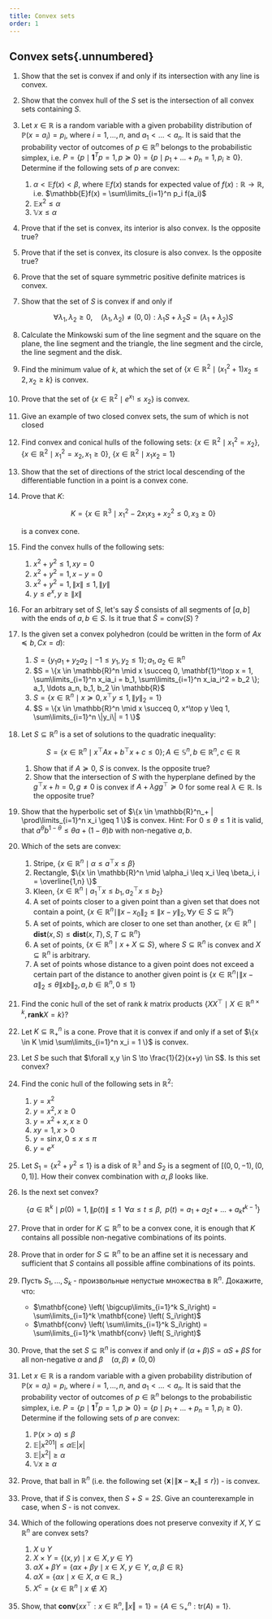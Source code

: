 ```yaml
---
title: Convex sets
order: 1
---
```


## Convex sets{.unnumbered}

1. Show that the set is convex if and only if its intersection with any line is convex.
1. Show that the convex hull of the $S$ set is the intersection of all convex sets containing $S$.
1. Let $x \in \mathbb{R}$ is a random variable with a given probability distribution of $\mathbb{P}(x = a_i) = p_i$, where $i = 1, \ldots, n$, and $a_1 < \ldots < a_n$. It is said that the probability vector of outcomes of $p \in \mathbb{R}^n$ belongs to the probabilistic simplex, i.e. $P = \{ p \mid \mathbf{1}^Tp = 1, p \succeq 0 \} = \{ p \mid p_1 + \ldots + p_n = 1, p_i \ge 0 \}$. 
    Determine if the following sets of $p$ are convex:

	1. $\alpha < \mathbb{E} f(x) < \beta$, where $\mathbb{E}f(x)$ stands for expected value of $f(x): \mathbb{R} \rightarrow \mathbb{R}$, i.e. $\mathbb{E}f(x) = \sum\limits_{i=1}^n p_i f(a_i)$ 
	1. $\mathbb{E}x^2 \le \alpha$
	1. $\mathbb{V}x \le \alpha$
1. Prove that if the set is convex, its interior is also convex. Is the opposite true?
1. Prove that if the set is convex, its closure is also convex. Is the opposite true?
1. Prove that the set of square symmetric positive definite matrices is convex.
1. Show that the set of $S$ is convex if and only if
    
    $$
    \forall \lambda_1, \lambda_2 \geq 0, \quad (\lambda_1, \lambda_2) \neq (0, 0):  \lambda_1 S + \lambda_2 S = (\lambda_1 + \lambda_2)S
    $$

1. Calculate the Minkowski sum of the line segment and the square on the plane, the line segment and the triangle, the line segment and the circle, the line segment and the disk.
1. Find the minimum value of $k$, at which the set of $\{x \in \mathbb{R}^2 \mid (x_1^2 + 1) x_2\le 2, x_2 \ge k\}$ is convex.
1. Prove that the set of $\{x \in \mathbb{R}^2 \mid e^{x_1}\le x_2\}$ is convex.
1. Give an example of two closed convex sets, the sum of which is not closed
1. Find convex and conical hulls of the following sets: $\{x \in \mathbb{R}^2 \mid x_1^2 = x_2 \}$, $\{x \in \mathbb{R}^2 \mid x_1^2 = x_2, x_1 \ge 0 \}$, $\{x \in \mathbb{R}^2 \mid x_1 x_2 = 1 \}$
1. Show that the set of directions of the strict local descending of the differentiable function in a point is a convex cone.
1. Prove that $K$:
    
    $$
    K = \{ x \in \mathbb{R}^3 \mid x_1^2 - 2x_1x_3 + x_2^2 \leq 0, x_3 \geq 0 \}
    $$

    is a convex cone.
1. Find the convex hulls of the following sets:

	1. $x^2 + y^2 \leq 1, xy = 0$
	1. $x^2 + y^2 = 1, x - y = 0$
	1. $x^2 + y^2 = 1, \|x\| \leq 1, \|y\|$
	1. $y \leq e^x, y \geq \|x\|$
1. For an arbitrary set of $S$, let's say $\tilde{S}$ consists of all segments of $[a,b]$ with the ends of $a,b \in S$. Is it true that $\tilde{S} = \text{conv}(S)$ ?
1. Is the given set a convex polyhedron (could be written in the form of $Ax \preceq b, Cx = d$):

	1. $S = \{ y_1a_1 + y_2a_2 \mid -1 \leq y_1, y_2 \leq 1 \}; a_1, a_2 \in \mathbb{R}^n$
	1. $S = \{x \in \mathbb{R}^n \mid x \succeq 0, \mathbf{1}^\top x = 1, \sum\limits_{i=1}^n x_ia_i = b_1, \sum\limits_{i=1}^n x_ia_i^2 = b_2 \}; a_1, \ldots a_n, b_1, b_2 \in \mathbb{R}$
	1. $S = \{x \in \mathbb{R}^n \mid x \succeq 0, x^\top y \leq 1, \|y\|_2 = 1 \}$
	1. $S = \{x \in \mathbb{R}^n \mid x \succeq 0, x^\top y \leq 1, \sum\limits_{i=1}^n \|y_i\| = 1 \}$
1. Let $S \subseteq \mathbb{R}^n$ is a set of solutions to the quadratic inequality: 
    
    $$
    S = \{x \in \mathbb{R}^n \mid x^\top A x + b^\top x + c \leq 0 \}; A \in \mathbb{S}^n, b \in \mathbb{R}^n, c \in \mathbb{R}
    $$

	1. Show that if $A \succeq 0$, $S$ is convex. Is the opposite true?
	1. Show that the intersection of $S$ with the hyperplane defined by the $g^\top x + h = 0, g \neq 0$ is convex if $A + \lambda gg^\top \succeq 0$ for some real $\lambda \in \mathbb{R}$. Is the opposite true?
1. Show that the hyperbolic set of $\{x \in \mathbb{R}^n_+ | \prod\limits_{i=1}^n x_i \geq 1 \}$ is convex. 
Hint: For $0 \leq \theta \leq 1$ it is valid, that $a^\theta b^{1 - \theta} \leq \theta a + (1-\theta)b$ with non-negative $a,b$.
1. Which of the sets are convex:

	1. Stripe, $\{x \in \mathbb{R}^n \mid \alpha \leq a^\top x \leq \beta \}$
	1. Rectangle, $\{x \in \mathbb{R}^n \mid \alpha_i \leq x_i \leq \beta_i, i = \overline{1,n} \}$
	1. Kleen, $\{x \in \mathbb{R}^n \mid a_1^\top x \leq b_1, a_2^\top x \leq b_2 \}$
	1. A set of points closer to a given point than a given set that does not contain a point, $\{x \in \mathbb{R}^n \mid \|x - x_0\|_2 \leq \|x-y\|_2, \forall y \in S \subseteq \mathbb{R}^n \}$
	1. A set of points, which are closer to one set than another, $\{x \in \mathbb{R}^n \mid \mathbf{dist}(x,S) \leq \mathbf{dist}(x,T) , S,T \subseteq \mathbb{R}^n \}$ 
	1. A set of points, $\{x \in \mathbb{R}^{n} \mid x + X \subseteq S\}$, where $S \subseteq \mathbb{R}^{n}$ is convex and $X \subseteq \mathbb{R}^{n}$ is arbitrary.
	1. A set of points whose distance to a given point does not exceed a certain part of the distance to another given point is $\{x \in \mathbb{R}^n \mid \|x - a\|_2 \leq \theta\|xb\|_2, a,b \in \mathbb{R}^n, 0 \leq 1 \}$
1. Find the conic hull of the set of rank $k$ matrix products $\{XX^\top \mid X \in \mathbb{R}^{n \times k}, \mathbf{rank} X = k \}$?
1. Let $K \subseteq \mathbb{R}^n_+$ is a cone. Prove that it is convex if and only if a set of $\{x \in K \mid \sum\limits_{i=1}^n x_i = 1 \}$ is convex.
1. Let $S$ be such that $\forall x,y \in S \to \frac{1}{2}(x+y) \in S$. Is this set convex?
1. Find the conic hull of the following sets in $\mathbb{R}^2$:

	1. $y = x^2$
	1. $y = x^2, x \geq 0$
	1. $y = x^2 + x, x \geq 0$
	1. $xy=1, x > 0$
	1. $y = \sin x, 0 \leq x \leq \pi$
	1. $y = e^x$
1. Let $S_1 = \{x^2 + y^2 \leq 1 \}$ is a disk of $\mathbb{R^3}$ and $S_2$ is a segment of $\left[(0,0,-1), (0,0,1)\right]$. How their convex combination with $\alpha, \beta$ looks like.
1. Is the next set convex?

    $$ 
    \{a \in \mathbb{R}^k \mid p(0) = 1, \|p(t)\| \leq 1 \;\; \forall \alpha \leq t \leq \beta, \;\; p(t) = a_1 + a_2t + \ldots + a_kt^{k-1} \} 
    $$

1. Prove that in order for $K \subseteq \mathbb{R}^n$ to be a convex cone, it is enough that $K$ contains all possible non-negative combinations of its points.
1. Prove that in order for $S \subseteq \mathbb{R}^n$ to be an affine set it is necessary and sufficient that $S$ contains all possible affine combinations of its points.
1. Пусть $S_1, \ldots, S_k$ - произвольные непустые множества в $\mathbb{R}^n$. Докажите, что:

    * $\mathbf{cone} \left( \bigcup\limits_{i=1}^k S_i\right) = \sum\limits_{i=1}^k \mathbf{cone} \left( S_i\right)$
    * $\mathbf{conv} \left( \sum\limits_{i=1}^k S_i\right) = \sum\limits_{i=1}^k \mathbf{conv} \left( S_i\right)$
1. Prove, that the set $S \subseteq \mathbb{R}^n$ is convex if and only if $(\alpha + \beta)S = \alpha S + \beta S$ for all non-negative $\alpha$ and $\beta\quad (\alpha, \beta) \neq (0, 0)$
1. Let $x \in \mathbb{R}$ is a random variable with a given probability distribution of $\mathbb{P}(x = a_i) = p_i$, where $i = 1, \ldots, n$, and $a_1 < \ldots < a_n$. It is said that the probability vector of outcomes of $p \in \mathbb{R}^n$ belongs to the probabilistic simplex, i.e. $P = \{ p \mid \mathbf{1}^Tp = 1, p \succeq 0 \} = \{ p \mid p_1 + \ldots + p_n = 1, p_i \ge 0 \}$. 
    Determine if the following sets of $p$ are convex:
    
    1. $\mathbb{P}(x > \alpha) \le \beta$
    1. $\mathbb{E} \vert x^{201}\vert \le \alpha \mathbb{E}\vert x \vert$
    1. $\mathbb{E} \vert x^{2}\vert \ge \alpha$
    1. $\mathbb{V}x \ge \alpha$ 
1. Prove, that ball in $\mathbb{R}^n$ (i.e. the following set $\{ \mathbf{x} \mid \| \mathbf{x} - \mathbf{x}_c \| \leq r \}$) - is convex. 
1. Prove, that if $S$ is convex, then $S+S = 2S$. Give an counterexample in case, when $S$ - is not convex.
1. Which of the following operations does not preserve convexity if $X,Y \subseteq \mathbb{R}^n$ are convex sets?

    1. $X \cup Y$
    1. $X \times Y = \left\{ (x,y) \; \mid \; x \in X, y \in Y \right\}$
    1. $\alpha X + \beta Y = \{ \alpha x + \beta y \; \mid \; x \in X, \; y \in Y, \; \alpha,  \beta \in \mathbb{R} \}$
    1. $\alpha X  = \{ \alpha x  \; \mid \; x \in X, \; \alpha  \in \mathbb{R_{-}} \}$
    1. $X^{c} = \{x \in \mathbb{R}^n \; \mid \; x \notin X\}$
1. Show, that $\mathbf{conv}\{xx^\top: x \in \mathbb{R}^n, \Vert x\Vert = 1\} = \{A \in \mathbb{S}^n_+: \text{tr}(A) = 1\}$.